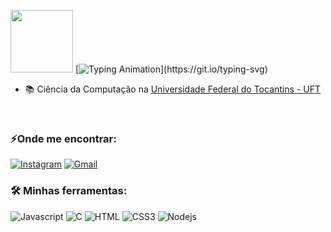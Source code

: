 <img src="https://media.giphy.com/media/v1.Y2lkPTc5MGI3NjExMDdiNTNkZWM3NTg2ZWE3Mjg1ZDVmZDU3Y2Q2NTBlYTY5ZWQwZGRmYyZlcD12MV9pbnRlcm5hbF9naWZzX2dpZklkJmN0PXM/lGhBlBMIN2XsEteTN3/giphy.gif" width="100"> [![Typing Animation](https://readme-typing-svg.herokuapp.com?color=DBB6EEFF&size=28&duration=7200&center=true&vCenter=true&width=1000&lines=Oi!+Sou+a+Shayla+Alves+💻🤠;Seja+bem+vindo(a)!)](https://git.io/typing-svg)


- 📚 Ciência da Computação na [Universidade Federal do Tocantins - UFT](https://ww2.uft.edu.br//)
  
<br>

<h3>⚡Onde me encontrar: </h3>
 
 [![Instagram](https://img.shields.io/badge/-shayla.thammy-%23E4405F?style=for-the-badge&logo=instagram&logoColor=white)](https://instagram.com/idk.sshay)
 [![Gmail](https://img.shields.io/badge/-shayla.thammy-white?style=for-the-badge&logo=Gmail&logoColor=red&link=mailto:shaylalee74@gmail.com)](mailto:shaylalee74@gmail.com) 

<h3> 🛠 Minhas ferramentas: </h3>

![Javascript](https://img.shields.io/badge/Javascript-F0DB4F?style=for-the-badge&labelColor=black&logo=javascript&logoColor=F0DB4F)
![C](https://img.shields.io/badge/c-%2300599C.svg?style=for-the-badge&logo=c&logoColor=white)
![HTML](https://img.shields.io/badge/HTML5-E34F26?style=for-the-badge&logo=html5&logoColor=white)
![CSS3](https://img.shields.io/badge/CSS3-1572B6?style=for-the-badge&logo=css3&logoColor=white)
![Nodejs](https://img.shields.io/badge/Nodejs-3C873A?style=for-the-badge&labelColor=black&logo=node.js&logoColor=3C873A)
